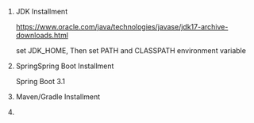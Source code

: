 1. JDK Installment

   https://www.oracle.com/java/technologies/javase/jdk17-archive-downloads.html

   set JDK_HOME, Then set PATH and CLASSPATH environment variable

2. SpringSpring Boot Installment

   Spring Boot 3.1

3. Maven/Gradle Installment

4. 

 

